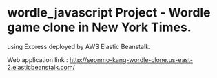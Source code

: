 # wordle_javascript Project - Wordle game clone in New York Times.
using Express deployed by AWS Elastic Beanstalk.

Web application link : http://seonmo-kang-wordle-clone.us-east-2.elasticbeanstalk.com/


